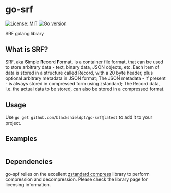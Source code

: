 # go-srf

[![License: MIT](https://img.shields.io/badge/License-MIT-blue.svg)](https://opensource.org/licenses/MIT)
[![Go version](https://img.shields.io/badge/Go-≥1.22.2-blue)](https://go.dev/)


SRF golang library

## What is SRF?

SRF, aka **S**imple **R**ecord **F**ormat, is a container file format, that can be used to store arbitrary data - text, 
binary data, JSON objects, etc. Each item of data is stored in a structure called Record, with a 20 byte header, plus
optional arbitrary metadata in JSON format; The JSON metadata - if present - is always stored in compressed form using
zstandard; The Record data, i.e. the actual data to be stored, can also be stored in a compressed format.

## Usage
Use ```go get github.com/blackshieldpt/go-srf@latest``` to add it to your project.

## Examples
```go
```

## Dependencies

go-spf relies on the excellent [zstandard compress](https://github.com/klauspost/compress) library to perform 
compression and decompression. Please check the library page for licensing information.
